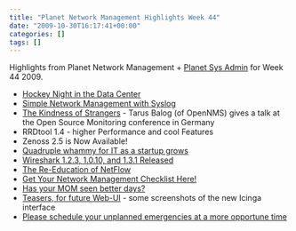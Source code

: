 ```yaml
---
title: "Planet Network Management Highlights Week 44"
date: "2009-10-30T16:17:41+00:00"
categories: []
tags: []
---
```


Highlights from Planet Network Management + <a href="http://planetsysadmin.com/">Planet Sys Admin</a> for Week 44 2009.
<ul>
	<li><a href="http://www.networkperformancedaily.com/2009/10/hockey_night_in_the_data_cente.html">Hockey Night in the Data Center</a></li>
	<li><a href="http://thenetworkzone.blogspot.com/2009/10/simple-network-management-with-syslog.html">Simple Network Management with Syslog</a></li>
	<li><a href="http://www.adventuresinoss.com/?p=1189">The Kindness of Strangers</a> - Tarus Balog (of OpenNMS) gives a talk at the Open Source Monitoring conference in Germany</li>
	<li>RRDtool 1.4 - higher Performance and cool Features</li>
	<li>Zenoss 2.5 is Now Available!</li>
	<li><a href="http://www.netomata.com/blog/brent_chapman/2009/10/27/102">Quadruple whammy for IT as a startup grows</a></li>
	<li><a href="http://www.wireshark.org/news/20091027.html">Wireshark 1.2.3, 1.0.10, and 1.3.1 Released</a></li>
	<li><a href="http://www.networkperformancedaily.com/2009/10/the_reeducation_of_netflow.html">The Re-Education of NetFlow</a></li>
	<li><a href="http://www.dailynetworkmonitor.com/2009/10/26/get-your-network-management-checklist-here/">Get Your Network Management Checklist Here!</a></li>
	<li><a href="http://www.monolith-software.com/blog/?p=540">Has your MOM seen better days?</a></li>
	<li><a href="http://www.icinga.org/2009/10/26/teasers-for-future-web-ui/">Teasers, for future Web-UI</a> - some screenshots of the new Icinga interface</li>
	<li><a href="http://www.standalone-sysadmin.com/blog/2009/10/please-schedule-your-unplanned-emergencies-at-a-more-opportune-time/">Please schedule your unplanned emergencies at a more opportune time</a></li>
</ul>
